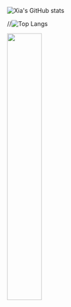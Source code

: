 ![Xia's GitHub stats](https://github-readme-stats.vercel.app/api?username=X1aZhongwen&count_private=true&show_icons=true&theme=tokyonight)

//![Top Langs](https://github-readme-stats.vercel.app/api/top-langs/?username=X1aZhongwen&count_private=true&show_icons=true&theme=tokyonight)

<a href="https://github.com/X1aZhongwen">
  <img  width="40%" src="https://github-readme-stats.vercel.app/api/top-langs/?username=X1aZhongwen&theme=black&hide=glsl,python" />
</a>
